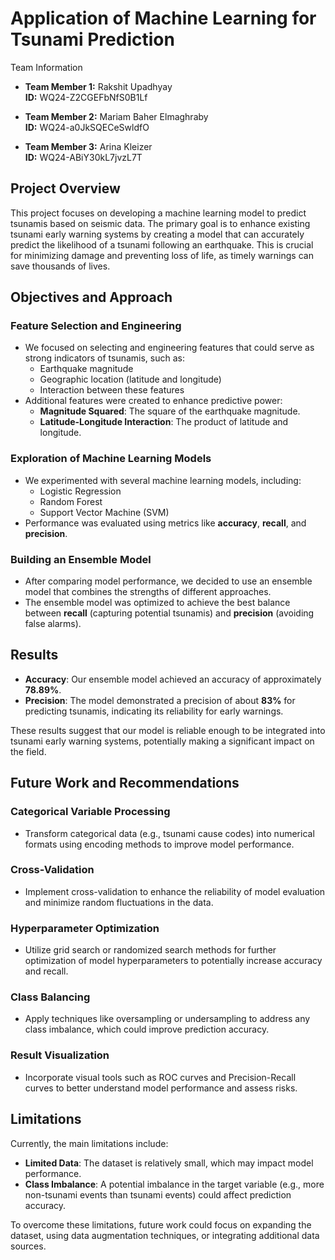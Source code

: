 # Application of Machine Learning for Tsunami Prediction
Team Information

- **Team Member 1:** Rakshit Upadhyay  
  **ID:** WQ24-Z2CGEFbNfS0B1Lf

- **Team Member 2:** Mariam Baher Elmaghraby  
  **ID:** WQ24-a0JkSQECeSwldfO

- **Team Member 3:** Arina Kleizer  
  **ID:** WQ24-ABiY30kL7jvzL7T
## Project Overview

This project focuses on developing a machine learning model to predict tsunamis based on seismic data. The primary goal is to enhance existing tsunami early warning systems by creating a model that can accurately predict the likelihood of a tsunami following an earthquake. This is crucial for minimizing damage and preventing loss of life, as timely warnings can save thousands of lives.

## Objectives and Approach

### Feature Selection and Engineering

- We focused on selecting and engineering features that could serve as strong indicators of tsunamis, such as:
  - Earthquake magnitude
  - Geographic location (latitude and longitude)
  - Interaction between these features
- Additional features were created to enhance predictive power:
  - **Magnitude Squared**: The square of the earthquake magnitude.
  - **Latitude-Longitude Interaction**: The product of latitude and longitude.

### Exploration of Machine Learning Models

- We experimented with several machine learning models, including:
  - Logistic Regression
  - Random Forest
  - Support Vector Machine (SVM)
- Performance was evaluated using metrics like **accuracy**, **recall**, and **precision**.

### Building an Ensemble Model

- After comparing model performance, we decided to use an ensemble model that combines the strengths of different approaches.
- The ensemble model was optimized to achieve the best balance between **recall** (capturing potential tsunamis) and **precision** (avoiding false alarms).

## Results

- **Accuracy**: Our ensemble model achieved an accuracy of approximately **78.89%**.
- **Precision**: The model demonstrated a precision of about **83%** for predicting tsunamis, indicating its reliability for early warnings.

These results suggest that our model is reliable enough to be integrated into tsunami early warning systems, potentially making a significant impact on the field.

## Future Work and Recommendations

### Categorical Variable Processing

- Transform categorical data (e.g., tsunami cause codes) into numerical formats using encoding methods to improve model performance.

### Cross-Validation

- Implement cross-validation to enhance the reliability of model evaluation and minimize random fluctuations in the data.

### Hyperparameter Optimization

- Utilize grid search or randomized search methods for further optimization of model hyperparameters to potentially increase accuracy and recall.

### Class Balancing

- Apply techniques like oversampling or undersampling to address any class imbalance, which could improve prediction accuracy.

### Result Visualization

- Incorporate visual tools such as ROC curves and Precision-Recall curves to better understand model performance and assess risks.

## Limitations

Currently, the main limitations include:

- **Limited Data**: The dataset is relatively small, which may impact model performance.
- **Class Imbalance**: A potential imbalance in the target variable (e.g., more non-tsunami events than tsunami events) could affect prediction accuracy.

To overcome these limitations, future work could focus on expanding the dataset, using data augmentation techniques, or integrating additional data sources.

